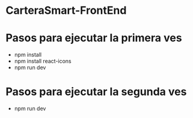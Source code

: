 # CarteraSmart-FrontEnd

# Pasos para ejecutar la primera ves
- npm install
- npm install react-icons
- npm run dev
# Pasos para ejecutar la segunda ves
- npm run dev